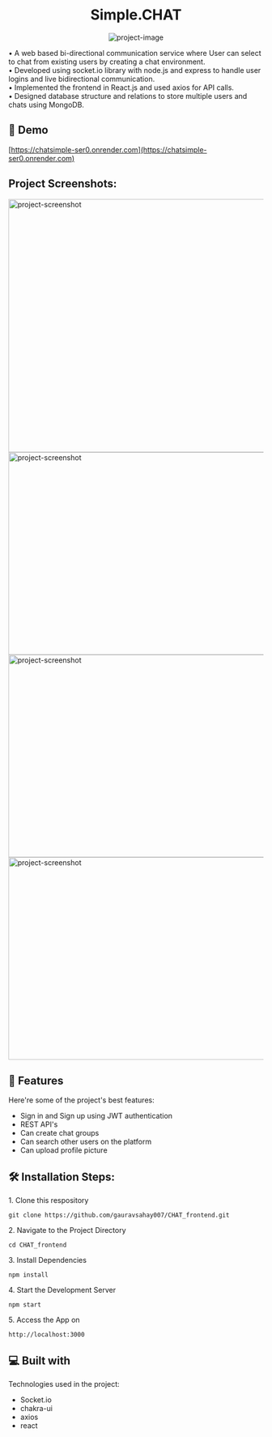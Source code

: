 <h1 align="center" id="title">Simple.CHAT</h1>

<p align="center"><img src="https://socialify.git.ci/gauravsahay007/CHAT_frontend/image?language=1&amp;name=1&amp;owner=1&amp;pattern=Charlie%20Brown&amp;stargazers=1&amp;theme=Light" alt="project-image"></p>

<p id="description">• A web based bi-directional communication service where User can select to chat from existing users by creating a chat environment.<br>• Developed using socket.io library with node.js and express to handle user logins and live bidirectional communication.<br>• Implemented the frontend in React.js and used axios for API calls.<br>• Designed database structure and relations to store multiple users and chats using MongoDB.<br></p>

<h2>🚀 Demo</h2>

[https://chatsimple-ser0.onrender.com](https://chatsimple-ser0.onrender.com)

<h2>Project Screenshots:</h2>

<img src="https://snipboard.io/htYMgL.jpg" alt="project-screenshot" width="800" height="500/">

<img src="https://snipboard.io/tnuBio.jpg" alt="project-screenshot" width="800" height="400/">

<img src="https://snipboard.io/SmHdag.jpg" alt="project-screenshot" width="800" height="400/">

<img src="https://snipboard.io/nJh4vw.jpg" alt="project-screenshot" width="800" height="400/">

  
  
<h2>🧐 Features</h2>

Here're some of the project's best features:

*   Sign in and Sign up using JWT authentication
*   REST API's
*   Can create chat groups
*   Can search other users on the platform
*   Can upload profile picture

<h2>🛠️ Installation Steps:</h2>

<p>1. Clone this respository</p>

```
git clone https://github.com/gauravsahay007/CHAT_frontend.git
```

<p>2. Navigate to the Project Directory</p>

```
cd CHAT_frontend
```

<p>3. Install Dependencies</p>

```
npm install
```

<p>4. Start the Development Server</p>

```
npm start
```

<p>5. Access the App on</p>

```
http://localhost:3000
```

  
  
<h2>💻 Built with</h2>

Technologies used in the project:

*   Socket.io
*   chakra-ui
*   axios
*   react
